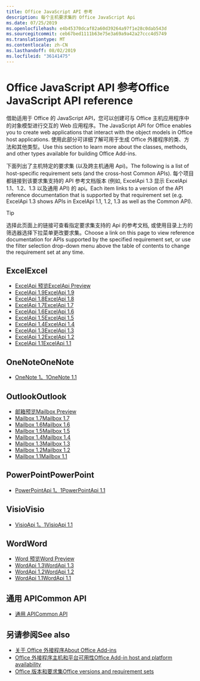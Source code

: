 ```yaml
---
title: Office JavaScript API 参考
description: 每个主机要求集的 Office JavaScript Api
ms.date: 07/25/2019
ms.openlocfilehash: e4b45370dcaf82a60d39264a97f1e28c0dab543d
ms.sourcegitcommit: ceb67bed1111b63e75e3a69a9a42a27ccc4d5749
ms.translationtype: MT
ms.contentlocale: zh-CN
ms.lasthandoff: 08/02/2019
ms.locfileid: "36141475"
---
```

# <a name="office-javascript-api-reference"></a><span data-ttu-id="05783-103">Office JavaScript API 参考</span><span class="sxs-lookup"><span data-stu-id="05783-103">Office JavaScript API reference</span></span>

<span data-ttu-id="05783-104">借助适用于 Office 的 JavaScript API，您可以创建可与 Office 主机应用程序中的对象模型进行交互的 Web 应用程序。</span><span class="sxs-lookup"><span data-stu-id="05783-104">The JavaScript API for Office enables you to create web applications that interact with the object models in Office host applications.</span></span> <span data-ttu-id="05783-105">使用此部分可详细了解可用于生成 Office 外接程序的类、方法和其他类型。</span><span class="sxs-lookup"><span data-stu-id="05783-105">Use this section to learn more about the classes, methods, and other types available for building Office Add-ins.</span></span>

<span data-ttu-id="05783-106">下面列出了主机特定的要求集 (以及跨主机通用 Api)。</span><span class="sxs-lookup"><span data-stu-id="05783-106">The following is a list of host-specific requirement sets (and the cross-host Common APIs).</span></span> <span data-ttu-id="05783-107">每个项目都链接到该要求集支持的 API 参考文档版本 (例如, ExcelApi 1.3 显示 ExcelApi 1.1、1.2、1.3 以及通用 API) 的 api。</span><span class="sxs-lookup"><span data-stu-id="05783-107">Each item links to a version of the API reference documentation that is supported by that requirement set (e.g. ExcelApi 1.3 shows APIs in ExcelApi 1.1, 1.2, 1.3 as well as the Common API).</span></span>

> [!TIP]
> <span data-ttu-id="05783-108">选择此页面上的链接可查看指定要求集支持的 Api 的参考文档, 或使用目录上方的筛选器选择下拉菜单更改要求集。</span><span class="sxs-lookup"><span data-stu-id="05783-108">Choose a link on this page to view reference documentation for APIs supported by the specified requirement set, or use the filter selection drop-down menu above the table of contents to change the requirement set at any time.</span></span>

## <a name="excel"></a><span data-ttu-id="05783-109">Excel</span><span class="sxs-lookup"><span data-stu-id="05783-109">Excel</span></span>

- [<span data-ttu-id="05783-110">ExcelApi 预览</span><span class="sxs-lookup"><span data-stu-id="05783-110">ExcelApi Preview</span></span>](/javascript/api/excel?view=excel-js-preview)
- [<span data-ttu-id="05783-111">ExcelApi 1.9</span><span class="sxs-lookup"><span data-stu-id="05783-111">ExcelApi 1.9</span></span>](/javascript/api/excel?view=excel-js-1.9)
- [<span data-ttu-id="05783-112">ExcelApi 1.8</span><span class="sxs-lookup"><span data-stu-id="05783-112">ExcelApi 1.8</span></span>](/javascript/api/excel?view=excel-js-1.8)
- [<span data-ttu-id="05783-113">ExcelApi 1.7</span><span class="sxs-lookup"><span data-stu-id="05783-113">ExcelApi 1.7</span></span>](/javascript/api/excel?view=excel-js-1.7)
- [<span data-ttu-id="05783-114">ExcelApi 1.6</span><span class="sxs-lookup"><span data-stu-id="05783-114">ExcelApi 1.6</span></span>](/javascript/api/excel?view=excel-js-1.6)
- [<span data-ttu-id="05783-115">ExcelApi 1.5</span><span class="sxs-lookup"><span data-stu-id="05783-115">ExcelApi 1.5</span></span>](/javascript/api/excel?view=excel-js-1.5)
- [<span data-ttu-id="05783-116">ExcelApi 1.4</span><span class="sxs-lookup"><span data-stu-id="05783-116">ExcelApi 1.4</span></span>](/javascript/api/excel?view=excel-js-1.4)
- [<span data-ttu-id="05783-117">ExcelApi 1.3</span><span class="sxs-lookup"><span data-stu-id="05783-117">ExcelApi 1.3</span></span>](/javascript/api/excel?view=excel-js-1.3)
- [<span data-ttu-id="05783-118">ExcelApi 1.2</span><span class="sxs-lookup"><span data-stu-id="05783-118">ExcelApi 1.2</span></span>](/javascript/api/excel?view=excel-js-1.2)
- [<span data-ttu-id="05783-119">ExcelApi 1.1</span><span class="sxs-lookup"><span data-stu-id="05783-119">ExcelApi 1.1</span></span>](/javascript/api/excel?view=excel-js-1.1)

## <a name="onenote"></a><span data-ttu-id="05783-120">OneNote</span><span class="sxs-lookup"><span data-stu-id="05783-120">OneNote</span></span>

- [<span data-ttu-id="05783-121">OneNote 1。1</span><span class="sxs-lookup"><span data-stu-id="05783-121">OneNote 1.1</span></span>](/javascript/api/onenote?view=onenote-js-1.1)

## <a name="outlook"></a><span data-ttu-id="05783-122">Outlook</span><span class="sxs-lookup"><span data-stu-id="05783-122">Outlook</span></span>

- [<span data-ttu-id="05783-123">邮箱预览</span><span class="sxs-lookup"><span data-stu-id="05783-123">Mailbox Preview</span></span>](/javascript/api/outlook?view=outlook-js-preview)
- [<span data-ttu-id="05783-124">Mailbox 1.7</span><span class="sxs-lookup"><span data-stu-id="05783-124">Mailbox 1.7</span></span>](/javascript/api/outlook?view=outlook-js-1.7)
- [<span data-ttu-id="05783-125">Mailbox 1.6</span><span class="sxs-lookup"><span data-stu-id="05783-125">Mailbox 1.6</span></span>](/javascript/api/outlook?view=outlook-js-1.6)
- [<span data-ttu-id="05783-126">Mailbox 1.5</span><span class="sxs-lookup"><span data-stu-id="05783-126">Mailbox 1.5</span></span>](/javascript/api/outlook?view=outlook-js-1.5)
- [<span data-ttu-id="05783-127">Mailbox 1.4</span><span class="sxs-lookup"><span data-stu-id="05783-127">Mailbox 1.4</span></span>](/javascript/api/outlook?view=outlook-js-1.4)
- [<span data-ttu-id="05783-128">Mailbox 1.3</span><span class="sxs-lookup"><span data-stu-id="05783-128">Mailbox 1.3</span></span>](/javascript/api/outlook?view=outlook-js-1.3)
- [<span data-ttu-id="05783-129">Mailbox 1.2</span><span class="sxs-lookup"><span data-stu-id="05783-129">Mailbox 1.2</span></span>](/javascript/api/outlook?view=outlook-js-1.2)
- [<span data-ttu-id="05783-130">Mailbox 1.1</span><span class="sxs-lookup"><span data-stu-id="05783-130">Mailbox 1.1</span></span>](/javascript/api/outlook?view=outlook-js-1.1)

## <a name="powerpoint"></a><span data-ttu-id="05783-131">PowerPoint</span><span class="sxs-lookup"><span data-stu-id="05783-131">PowerPoint</span></span>

- [<span data-ttu-id="05783-132">PowerPointApi 1。1</span><span class="sxs-lookup"><span data-stu-id="05783-132">PowerPointApi 1.1</span></span>](/javascript/api/powerpoint?view=powerpoint-js-1.1)

## <a name="visio"></a><span data-ttu-id="05783-133">Visio</span><span class="sxs-lookup"><span data-stu-id="05783-133">Visio</span></span>

- [<span data-ttu-id="05783-134">VisioApi 1。1</span><span class="sxs-lookup"><span data-stu-id="05783-134">VisioApi 1.1</span></span>](/javascript/api/visio?view=visio-js-1.1)

## <a name="word"></a><span data-ttu-id="05783-135">Word</span><span class="sxs-lookup"><span data-stu-id="05783-135">Word</span></span>

- [<span data-ttu-id="05783-136">Word 预览</span><span class="sxs-lookup"><span data-stu-id="05783-136">Word Preview</span></span>](/javascript/api/word?view=word-js-preview)
- [<span data-ttu-id="05783-137">WordApi 1.3</span><span class="sxs-lookup"><span data-stu-id="05783-137">WordApi 1.3</span></span>](/javascript/api/word?view=word-js-1.3)
- [<span data-ttu-id="05783-138">WordApi 1.2</span><span class="sxs-lookup"><span data-stu-id="05783-138">WordApi 1.2</span></span>](/javascript/api/word?view=word-js-1.2)
- [<span data-ttu-id="05783-139">WordApi 1.1</span><span class="sxs-lookup"><span data-stu-id="05783-139">WordApi 1.1</span></span>](/javascript/api/word?view=word-js-1.1)

## <a name="common-api"></a><span data-ttu-id="05783-140">通用 API</span><span class="sxs-lookup"><span data-stu-id="05783-140">Common API</span></span>

- [<span data-ttu-id="05783-141">通用 API</span><span class="sxs-lookup"><span data-stu-id="05783-141">Common API</span></span>](/javascript/api/office?view=common-js)

## <a name="see-also"></a><span data-ttu-id="05783-142">另请参阅</span><span class="sxs-lookup"><span data-stu-id="05783-142">See also</span></span>

- [<span data-ttu-id="05783-143">关于 Office 外接程序</span><span class="sxs-lookup"><span data-stu-id="05783-143">About Office Add-ins</span></span>](/office/dev/add-ins/overview)
- [<span data-ttu-id="05783-144">Office 外接程序主机和平台可用性</span><span class="sxs-lookup"><span data-stu-id="05783-144">Office Add-in host and platform availability</span></span>](/office/dev/add-ins/overview/office-add-in-availability)
- [<span data-ttu-id="05783-145">Office 版本和要求集</span><span class="sxs-lookup"><span data-stu-id="05783-145">Office versions and requirement sets</span></span>](/office/dev/add-ins/develop/office-versions-and-requirement-sets)
